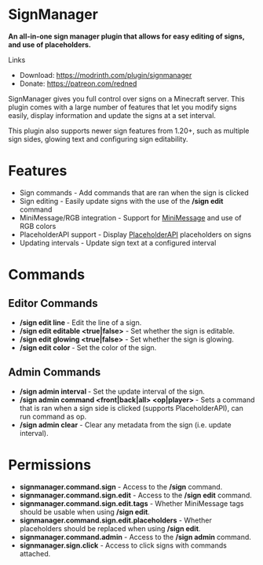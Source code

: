 # SignManager

**An all-in-one sign manager plugin that allows for easy editing of signs, and use of placeholders.**

Links
- Download: https://modrinth.com/plugin/signmanager
- Donate: https://patreon.com/redned

SignManager gives you full control over signs on a Minecraft server. This plugin comes with a large number of features that let you modify signs easily, display information and update the signs at a set interval.

This plugin also supports newer sign features from 1.20+, such as multiple sign sides, glowing text and configuring sign editability.

# Features
- Sign commands - Add commands that are ran when the sign is clicked
- Sign editing - Easily update signs with the use of the **/sign edit** command
- MiniMessage/RGB integration - Support for [MiniMessage](https://docs.advntr.dev/minimessage/format) and use of RGB colors
- PlaceholderAPI support - Display [PlaceholderAPI](https://github.com/PlaceholderAPI/PlaceholderAPI/wiki/Placeholders) placeholders on signs
- Updating intervals - Update sign text at a configured interval

# Commands
## Editor Commands
- **/sign edit line <line> <text>** - Edit the line of a sign.
- **/sign edit editable <true|false>** - Set whether the sign is editable.
- **/sign edit glowing <true|false>** - Set whether the sign is glowing.
- **/sign edit color <color>** - Set the color of the sign.

## Admin Commands
- **/sign admin interval <interval>** - Set the update interval of the sign.
- **/sign admin command <front|back|all> <op|player> <command>** - Sets a command that is ran when a sign side is clicked (supports PlaceholderAPI), can run command as op.
- **/sign admin clear** - Clear any metadata from the sign (i.e. update interval).

# Permissions
- **signmanager.command.sign** - Access to the **/sign** command.
- **signmanager.command.sign.edit** - Access to the **/sign edit** command.
- **signmanager.command.sign.edit.tags** - Whether MiniMessage tags should be usable when using **/sign edit**.
- **signmanager.command.sign.edit.placeholders** - Whether placeholders should be replaced when using **/sign edit**.
- **signmanager.command.admin** - Access to the **/sign admin** command.
- **signmanager.sign.click** - Access to click signs with commands attached.
